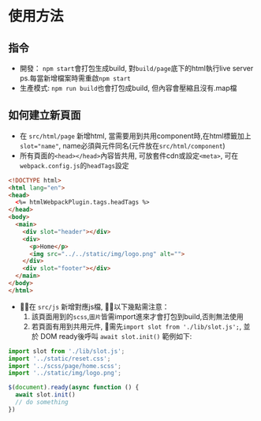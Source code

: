 # 使用方法

## 指令
- 開發： `npm start`會打包生成build, 對`build/page`底下的html執行live server  ps.每當新增檔案時需重啟`npm start`
- 生產模式: `npm run build`也會打包成build, 但內容會壓縮且沒有.map檔


## 如何建立新頁面
 -  在 `src/html/page` 新增html, 當需要用到共用component時,在html標籤加上`slot="name"`, name必須與元件同名(元件放在`src/html/component`)
 -  所有頁面的`<head></head>`內容皆共用, 可放套件cdn或設定`<meta>`, 可在`webpack.config.js`的`headTags`設定
    
```html
<!DOCTYPE html>
<html lang="en">
<head>
  <%= htmlWebpackPlugin.tags.headTags %>
</head>
<body>
  <main>
    <div slot="header"></div>
    <div>
      <p>Home</p>
      <img src="../../static/img/logo.png" alt="">
    </div>
    <div slot="footer"></div>
  </main>
</body>
</html>
```
 -  在 `src/js` 新增對應js檔, 以下幾點需注意：
    1. 該頁面用到的`scss`,`圖片`皆需import進來才會打包到build,否則無法使用
    2. 若頁面有用到共用元件, 需先`import slot from './lib/slot.js';`, 並於 DOM ready後呼叫 `await slot.init()`
    範例如下:
```javascript
import slot from './lib/slot.js';
import '../static/reset.css';
import '../scss/page/home.scss';
import '../static/img/logo.png';

$(document).ready(async function () {
  await slot.init()
  // do something
})
```
